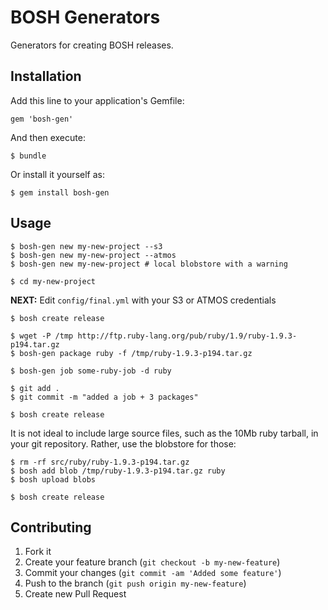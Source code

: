 # BOSH Generators

Generators for creating BOSH releases.

## Installation

Add this line to your application's Gemfile:

    gem 'bosh-gen'

And then execute:

    $ bundle

Or install it yourself as:

    $ gem install bosh-gen

## Usage

```
$ bosh-gen new my-new-project --s3
$ bosh-gen new my-new-project --atmos
$ bosh-gen new my-new-project # local blobstore with a warning

$ cd my-new-project
```

**NEXT:** Edit `config/final.yml` with your S3 or ATMOS credentials

```
$ bosh create release

$ wget -P /tmp http://ftp.ruby-lang.org/pub/ruby/1.9/ruby-1.9.3-p194.tar.gz 
$ bosh-gen package ruby -f /tmp/ruby-1.9.3-p194.tar.gz

$ bosh-gen job some-ruby-job -d ruby

$ git add .
$ git commit -m "added a job + 3 packages"

$ bosh create release
```

It is not ideal to include large source files, such as the 10Mb ruby tarball, in your git repository. Rather, use the blobstore for those:

```
$ rm -rf src/ruby/ruby-1.9.3-p194.tar.gz
$ bosh add blob /tmp/ruby-1.9.3-p194.tar.gz ruby
$ bosh upload blobs

$ bosh create release
```




## Contributing

1. Fork it
2. Create your feature branch (`git checkout -b my-new-feature`)
3. Commit your changes (`git commit -am 'Added some feature'`)
4. Push to the branch (`git push origin my-new-feature`)
5. Create new Pull Request
